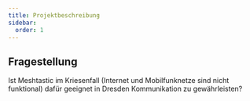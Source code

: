 ```yaml
---
title: Projektbeschreibung
sidebar:
  order: 1
---
```


## Fragestellung

Ist Meshtastic im Kriesenfall (Internet und Mobilfunknetze sind nicht funktional) dafür geeignet in Dresden Kommunikation zu gewährleisten?
